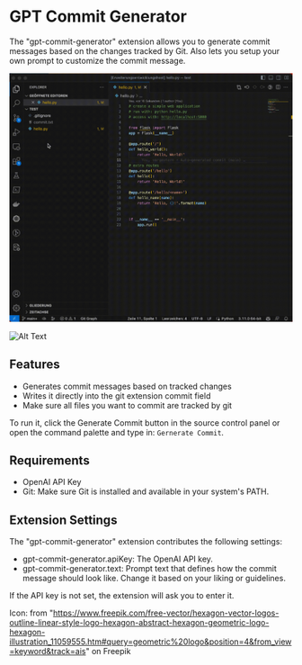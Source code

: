 # GPT Commit Generator

The "gpt-commit-generator" extension allows you to generate commit messages based on the changes tracked by Git.
Also lets you setup your own prompt to customize the commit message.

![Alt Text](/images/usage.gif)

![Alt Text](/images/prompt.gif)

## Features

- Generates commit messages based on tracked changes
- Writes it directly into the git extension commit field
- Make sure all files you want to commit are tracked by git

To run it, click the Generate Commit button in the source control panel or open the command palette and type in: ```Gernerate Commit```.

## Requirements

- OpenAI API Key
- Git: Make sure Git is installed and available in your system's PATH.

## Extension Settings

The "gpt-commit-generator" extension contributes the following settings:

- gpt-commit-generator.apiKey: The OpenAI API key.
- gpt-commit-generator.text: Prompt text that defines how the commit message should look like. Change it based on your liking or guidelines.

If the API key is not set, the extension will ask you to enter it.

Icon: from "https://www.freepik.com/free-vector/hexagon-vector-logos-outline-linear-style-logo-hexagon-abstract-hexagon-geometric-logo-hexagon-illustration_11059555.htm#query=geometric%20logo&position=4&from_view=keyword&track=ais" on Freepik
